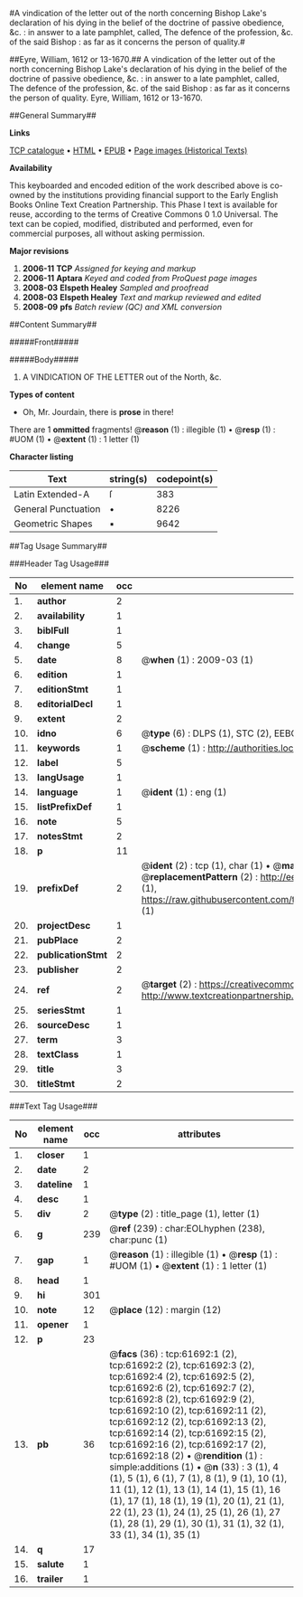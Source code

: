 #A vindication of the letter out of the north concerning Bishop Lake's declaration of his dying in the belief of the doctrine of passive obedience, &c. : in answer to a late pamphlet, called, The defence of the profession, &c. of the said Bishop : as far as it concerns the person of quality.#

##Eyre, William, 1612 or 13-1670.##
A vindication of the letter out of the north concerning Bishop Lake's declaration of his dying in the belief of the doctrine of passive obedience, &c. : in answer to a late pamphlet, called, The defence of the profession, &c. of the said Bishop : as far as it concerns the person of quality.
Eyre, William, 1612 or 13-1670.

##General Summary##

**Links**

[TCP catalogue](http://www.ota.ox.ac.uk/tcp/)  • 
[HTML](http://tei.it.ox.ac.uk/tcp/Texts-HTML/free/A39/A39119.html)  • 
[EPUB](http://tei.it.ox.ac.uk/tcp/Texts-EPUB/free/A39/A39119.epub) • 
[Page images (Historical Texts)](https://data.historicaltexts.jisc.ac.uk/view?pubId=eebo-12416764e&pageId=eebo-12416764e-61692-1)

**Availability**

This keyboarded and encoded edition of the
	       work described above is co-owned by the institutions
	       providing financial support to the Early English Books
	       Online Text Creation Partnership. This Phase I text is
	       available for reuse, according to the terms of Creative
	       Commons 0 1.0 Universal. The text can be copied,
	       modified, distributed and performed, even for
	       commercial purposes, all without asking permission.

**Major revisions**

1. __2006-11__ __TCP__ *Assigned for keying and markup*
1. __2006-11__ __Aptara__ *Keyed and coded from ProQuest page images*
1. __2008-03__ __Elspeth Healey__ *Sampled and proofread*
1. __2008-03__ __Elspeth Healey__ *Text and markup reviewed and edited*
1. __2008-09__ __pfs__ *Batch review (QC) and XML conversion*

##Content Summary##

#####Front#####

#####Body#####

1. A
VINDICATION
OF THE
LETTER out of the North, &c.

**Types of content**

  * Oh, Mr. Jourdain, there is **prose** in there!

There are 1 **ommitted** fragments! 
 @__reason__ (1) : illegible (1)  •  @__resp__ (1) : #UOM (1)  •  @__extent__ (1) : 1 letter (1)

**Character listing**


|Text|string(s)|codepoint(s)|
|---|---|---|
|Latin Extended-A|ſ|383|
|General Punctuation|•|8226|
|Geometric Shapes|▪|9642|

##Tag Usage Summary##

###Header Tag Usage###

|No|element name|occ|attributes|
|---|---|---|---|
|1.|__author__|2||
|2.|__availability__|1||
|3.|__biblFull__|1||
|4.|__change__|5||
|5.|__date__|8| @__when__ (1) : 2009-03 (1)|
|6.|__edition__|1||
|7.|__editionStmt__|1||
|8.|__editorialDecl__|1||
|9.|__extent__|2||
|10.|__idno__|6| @__type__ (6) : DLPS (1), STC (2), EEBO-CITATION (1), OCLC (1), VID (1)|
|11.|__keywords__|1| @__scheme__ (1) : http://authorities.loc.gov/ (1)|
|12.|__label__|5||
|13.|__langUsage__|1||
|14.|__language__|1| @__ident__ (1) : eng (1)|
|15.|__listPrefixDef__|1||
|16.|__note__|5||
|17.|__notesStmt__|2||
|18.|__p__|11||
|19.|__prefixDef__|2| @__ident__ (2) : tcp (1), char (1)  •  @__matchPattern__ (2) : ([0-9\-]+):([0-9IVX]+) (1), (.+) (1)  •  @__replacementPattern__ (2) : http://eebo.chadwyck.com/downloadtiff?vid=$1&page=$2 (1), https://raw.githubusercontent.com/textcreationpartnership/Texts/master/tcpchars.xml#$1 (1)|
|20.|__projectDesc__|1||
|21.|__pubPlace__|2||
|22.|__publicationStmt__|2||
|23.|__publisher__|2||
|24.|__ref__|2| @__target__ (2) : https://creativecommons.org/publicdomain/zero/1.0/ (1), http://www.textcreationpartnership.org/docs/. (1)|
|25.|__seriesStmt__|1||
|26.|__sourceDesc__|1||
|27.|__term__|3||
|28.|__textClass__|1||
|29.|__title__|3||
|30.|__titleStmt__|2||


###Text Tag Usage###

|No|element name|occ|attributes|
|---|---|---|---|
|1.|__closer__|1||
|2.|__date__|2||
|3.|__dateline__|1||
|4.|__desc__|1||
|5.|__div__|2| @__type__ (2) : title_page (1), letter (1)|
|6.|__g__|239| @__ref__ (239) : char:EOLhyphen (238), char:punc (1)|
|7.|__gap__|1| @__reason__ (1) : illegible (1)  •  @__resp__ (1) : #UOM (1)  •  @__extent__ (1) : 1 letter (1)|
|8.|__head__|1||
|9.|__hi__|301||
|10.|__note__|12| @__place__ (12) : margin (12)|
|11.|__opener__|1||
|12.|__p__|23||
|13.|__pb__|36| @__facs__ (36) : tcp:61692:1 (2), tcp:61692:2 (2), tcp:61692:3 (2), tcp:61692:4 (2), tcp:61692:5 (2), tcp:61692:6 (2), tcp:61692:7 (2), tcp:61692:8 (2), tcp:61692:9 (2), tcp:61692:10 (2), tcp:61692:11 (2), tcp:61692:12 (2), tcp:61692:13 (2), tcp:61692:14 (2), tcp:61692:15 (2), tcp:61692:16 (2), tcp:61692:17 (2), tcp:61692:18 (2)  •  @__rendition__ (1) : simple:additions (1)  •  @__n__ (33) : 3 (1), 4 (1), 5 (1), 6 (1), 7 (1), 8 (1), 9 (1), 10 (1), 11 (1), 12 (1), 13 (1), 14 (1), 15 (1), 16 (1), 17 (1), 18 (1), 19 (1), 20 (1), 21 (1), 22 (1), 23 (1), 24 (1), 25 (1), 26 (1), 27 (1), 28 (1), 29 (1), 30 (1), 31 (1), 32 (1), 33 (1), 34 (1), 35 (1)|
|14.|__q__|17||
|15.|__salute__|1||
|16.|__trailer__|1||
